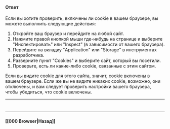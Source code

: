#### Ответ

Если вы хотите проверить, включены ли cookie в вашем браузере, вы можете выполнить следующие действия:

1. Откройте ваш браузер и перейдите на любой сайт.
2. Нажмите правой кнопкой мыши где-нибудь на странице и выберите "Инспектировать" или "Inspect" (в зависимости от вашего браузера).
3. Перейдите на вкладку "Application" или "Storage" в инструментах разработчика.
4. Разверните пункт "Cookies" и выберите сайт, который вы посетили.
5. Проверьте, есть ли какие-либо cookie, связанные с этим сайтом.

Если вы видите cookie для этого сайта, значит, cookie включены в вашем браузере. Если же вы не видите никаких cookie, возможно, они отключены, и вам следует проверить настройки вашего браузера, чтобы убедиться, что cookie включены.

___
#

___

#### [[000 Browser|Назад]]